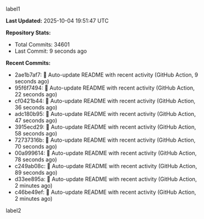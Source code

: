 
label1 
<!-- ACTIVITY_START -->
**Last Updated:** 2025-10-04 19:51:47 UTC

**Repository Stats:**
- Total Commits: 34601
- Last Commit: 9 seconds ago

**Recent Commits:**
- 2ae1b7af7: 🤖 Auto-update README with recent activity (GitHub Action, 9 seconds ago)
- 95f6f7494: 🤖 Auto-update README with recent activity (GitHub Action, 22 seconds ago)
- cf0421b44: 🤖 Auto-update README with recent activity (GitHub Action, 36 seconds ago)
- adc180b95: 🤖 Auto-update README with recent activity (GitHub Action, 47 seconds ago)
- 3915ecd29: 🤖 Auto-update README with recent activity (GitHub Action, 58 seconds ago)
- 72737316b: 🤖 Auto-update README with recent activity (GitHub Action, 70 seconds ago)
- 00a999614: 🤖 Auto-update README with recent activity (GitHub Action, 78 seconds ago)
- c249ab08c: 🤖 Auto-update README with recent activity (GitHub Action, 89 seconds ago)
- d33ee895a: 🤖 Auto-update README with recent activity (GitHub Action, 2 minutes ago)
- c46be49ef: 🤖 Auto-update README with recent activity (GitHub Action, 2 minutes ago)
<!-- ACTIVITY_END -->

label2
